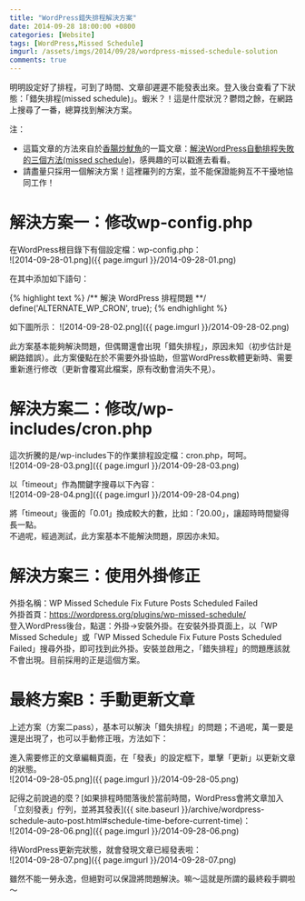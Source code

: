 ```yaml
---
title: "WordPress錯失排程解決方案"
date: 2014-09-28 18:00:00 +0800
categories: [Website]
tags: [WordPress,Missed Schedule]
imgurl: /assets/imgs/2014/09/28/wordpress-missed-schedule-solution
comments: true
---
```


明明設定好了排程，可到了時間、文章卻遲遲不能發表出來。登入後台查看了下狀態：「錯失排程(missed schedule)」。蝦米？！這是什麼狀況？鬱悶之餘，在網路上搜尋了一番，總算找到解決方案。  

注：  

- 這篇文章的方法來自於[香腸炒魷魚](https://sofree.cc)的一篇文章：[解決WordPress自動排程失敗的三個方法(missed schedule)](http://sofree.cc/wp-missed-schedule/)，感興趣的可以戳進去看看。  
- 請盡量只採用一個解決方案！這裡羅列的方案，並不能保證能夠互不干擾地協同工作！<!-- more -->  

# 解決方案一：修改wp-config.php  

在WordPress根目錄下有個設定檔：wp-config.php：  
![2014-09-28-01.png]({{ page.imgurl }}/2014-09-28-01.png)  

在其中添加如下語句：  

{% highlight text %}
/** 解決 WordPress 排程問題 **/
define('ALTERNATE_WP_CRON', true);
{% endhighlight %}

如下圖所示：
![2014-09-28-02.png]({{ page.imgurl }}/2014-09-28-02.png)  

此方案基本能夠解決問題，但偶爾還會出現「錯失排程」，原因未知（初步估計是網路錯誤）。此方案優點在於不需要外掛協助，但當WordPress軟體更新時、需要重新進行修改（更新會覆寫此檔案，原有改動會消失不見）。  

# 解決方案二：修改/wp-includes/cron.php  

這次折騰的是/wp-includes下的作業排程設定檔：cron.php，呵呵。  
![2014-09-28-03.png]({{ page.imgurl }}/2014-09-28-03.png)  

以「timeout」作為關鍵字搜尋以下內容：  
![2014-09-28-04.png]({{ page.imgurl }}/2014-09-28-04.png)  

將「timeout」後面的「0.01」換成較大的數，比如：「20.00」，讓超時時間變得長一點。  
不過呢，經過測試，此方案基本不能解決問題，原因亦未知。  

# 解決方案三：使用外掛修正  

外掛名稱：WP Missed Schedule Fix Future Posts Scheduled Failed  
外掛首頁：<https://wordpress.org/plugins/wp-missed-schedule/>  
登入WordPress後台，點選：外掛->安裝外掛。在安裝外掛頁面上，以「WP Missed Schedule」或「WP Missed Schedule Fix Future Posts Scheduled Failed」搜尋外掛，即可找到此外掛。安裝並啟用之，「錯失排程」的問題應該就不會出現。目前採用的正是這個方案。  

# 最終方案B：手動更新文章  

上述方案（方案二pass），基本可以解決「錯失排程」的問題；不過呢，萬一要是還是出現了，也可以手動修正哦，方法如下：  

進入需要修正的文章編輯頁面，在「發表」的設定框下，單擊「更新」以更新文章的狀態。  
![2014-09-28-05.png]({{ page.imgurl }}/2014-09-28-05.png)  

記得之前說過的麼？[如果排程時間落後於當前時間，WordPress會將文章加入「立刻發表」佇列，並將其發表]({{ site.baseurl }}/archive/wordpress-schedule-auto-post.html#schedule-time-before-current-time)：  
![2014-09-28-06.png]({{ page.imgurl }}/2014-09-28-06.png)  

待WordPress更新完狀態，就會發現文章已經發表啦：  
![2014-09-28-07.png]({{ page.imgurl }}/2014-09-28-07.png)   

雖然不能一勞永逸，但絕對可以保證將問題解決。嘛～這就是所謂的最終殺手鐧啦～  
